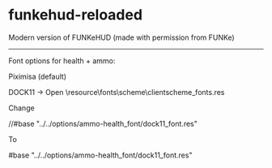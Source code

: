 # funkehud-reloaded
Modern version of FUNKeHUD
(made with permission from FUNKe)
_______________________________________
Font options for health + ammo:

Piximisa (default)

DOCK11 -> Open \resource\fonts\scheme\clientscheme_fonts.res

Change

//#base "../../options/ammo-health_font/dock11_font.res"

To

#base "../../options/ammo-health_font/dock11_font.res"
